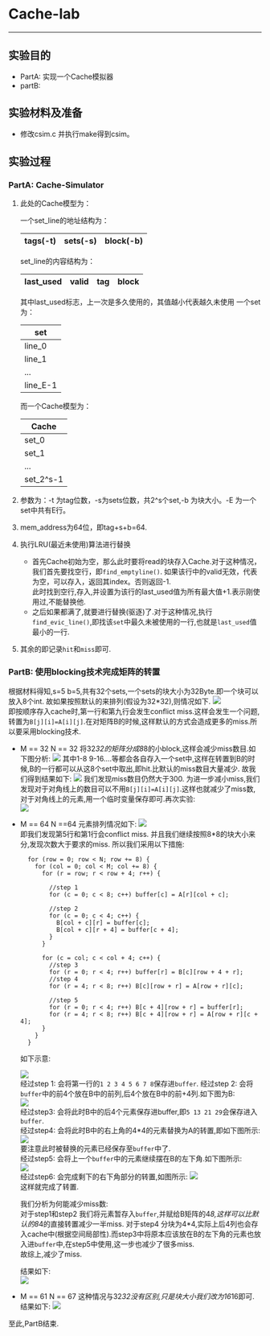 # Cache-lab
-----------------------------
## 实验目的
- PartA: 实现一个Cache模拟器
- partB: 
## 实验材料及准备
- 修改csim.c 并执行make得到csim。

## 实验过程
### PartA: Cache-Simulator
1. 此处的Cache模型为：

    一个set_line的地址结构为：

    | tags(-t) | sets(-s) | block(-b)|
    |-----------|--------|------|

    set_line的内容结构为：

    | last_used | valid | tag | block |
    | --------- | ----- | --- | ----- |

    其中last_used标志，上一次是多久使用的，其值越小代表越久未使用
    一个set为：

    |set|
    |----|
    |line_0|
    |line_1|
    |...|
    |line_E-1|

    而一个Cache模型为：

    |Cache|
    |-----|
    |set_0|
    |set_1|
    |...|
    |set_2^s-1|

2. 参数为：-t 为tag位数，-s为sets位数，共2^s个set,-b 为块大小。-E 为一个set中共有E行。   
3. mem_address为64位，即tag+s+b=64. 
4. 执行LRU(最近未使用)算法进行替换    
    - 首先Cache初始为空，那么此时要将read的块存入Cache.对于这种情况，我们首先要找空行，即```find_emptyline()```.
    如果该行中的valid无效，代表为空，可以存入，返回其index。否则返回-1.  
	此时找到空行,存入,并设置为该行的last_used值为所有最大值+1.表示刚使用过,不能替换他.
	- 之后如果都满了,就要进行替换(驱逐)了.对于这种情况,执行```find_evic_line()```,即找该```set```中最久未被使用的一行,也就是```last_used```值最小的一行.
5. 其余的即记录```hit```和```miss```即可.



### PartB: 使用blocking技术完成矩阵的转置
根据材料得知,s=5 b=5,共有32个sets,一个sets的块大小为32Byte.即一个块可以放入8个int.
故如果按照默认的来排列(假设为32*32),则情况如下.
  ![](https://i.imgur.com/t2WrTbG.png)   
即按顺序存入cache时,第一行和第九行会发生conflict miss.这样会发生一个问题,转置为```B[j][i]=A[i][j]```.在对矩阵B的时候,这样默认的方式会造成更多的miss.所以要采用blocking技术.

- M == 32 N == 32
将32*32的矩阵分成8*8的小block,这样会减少miss数目.如下图分析:
![](https://i.imgur.com/CP54U2s.png)
其中1-8 9-16....等都会各自存入一个set中,这样在转置到B的时候,B的一行都可以从这8个set中取出,即hit.比默认的miss数目大量减少.
故我们得到结果如下:
![](https://i.imgur.com/sUehfDJ.png) 
我们发现miss数目仍然大于300. 为进一步减小miss,我们发现对于对角线上的数目可以不用```B[j][i]=A[i][j]```.这样也就减少了miss数,对于对角线上的元素,用一个临时变量保存即可.再次实验:  
![](https://i.imgur.com/qwWT4hb.png)  

- M == 64 N ==64
元素排列情况如下:
![](https://i.imgur.com/31RlK1X.png)  
即我们发现第5行和第1行会conflict miss.
并且我们继续按照8*8的块大小来分,发现次数大于要求的miss.
所以我们采用以下措施:

	    for (row = 0; row < N; row += 8) {
	      for (col = 0; col < M; col += 8) {
	        for (r = row; r < row + 4; r++) {
	
			  //step 1
	          for (c = 0; c < 8; c++) buffer[c] = A[r][col + c]; 
	
			  //step 2
	          for (c = 0; c < 4; c++) {
	            B[col + c][r] = buffer[c];
	            B[col + c][r + 4] = buffer[c + 4];
	          }
	        }
	
	        for (c = col; c < col + 4; c++) {
		      //step 3 
	          for (r = 0; r < 4; r++) buffer[r] = B[c][row + 4 + r];
			  //step 4
	          for (r = 4; r < 8; r++) B[c][row + r] = A[row + r][c];
	
			  //step 5
	          for (r = 0; r < 4; r++) B[c + 4][row + r] = buffer[r];
	          for (r = 4; r < 8; r++) B[c + 4][row + r] = A[row + r][c + 4];
	        }
	      }
	    }
  
	如下示意: 
	
	![](https://i.imgur.com/NE00bPi.png)   
	经过step 1: 
	会将第一行的```1 2 3 4 5 6 7 8```保存进```buffer```. 
	经过step 2:
	会将```buffer```中的前4个放在B中的前列,后4个放在B中的前+4列.如下图为B:     
	![](https://i.imgur.com/uv9l7oT.png)   
	经过step3: 
	会将此时B中的后4个元素保存进buffer,即```5 13 21 29```会保存进入```buffer```.  
	经过step4: 
	会将此时B中的右上角的4*4的元素替换为A的转置,即如下图所示:  
	![](https://i.imgur.com/J6LgSOJ.png)  
	要注意此时被替换的元素已经保存至```buffer```中了.   
	经过step5: 
	会将上一个```buffer```中的元素继续摆在B的左下角.如下图所示:  
	![](https://i.imgur.com/KoxiaiQ.png)  
	经过step6: 
	会完成剩下的右下角部分的转置,如图所示: 
	![](https://i.imgur.com/DhQCtDv.png)  
	这样就完成了转置.    
	
	我们分析为何能减少miss数:  
	对于step1和step2 我们将元素暂存入```buffer```,并赋给B矩阵的4*8,这样可以比默认的8*4的直接转置减少一半miss. 
	对于step4 分块为4*4,实际上后4列也会存入cache中(根据空间局部性).而step3中将原本应该放在B的左下角的元素也放入进```buffer```中,在step5中使用,这一步也减少了很多miss.   
	故综上,减少了miss.   
	
	结果如下:  
	![](https://i.imgur.com/6FZRJHy.png)  

- M == 61 N == 67 
这种情况与32*32没有区别,只是块大小我们改为16*16即可. 结果如下: 
![](https://i.imgur.com/qEuDIwX.png) 

至此,PartB结束.